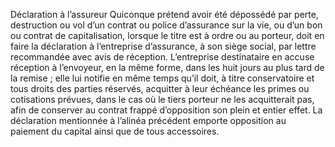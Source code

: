 Déclaration à l’assureur
Quiconque prétend avoir été dépossédé par perte, destruction ou vol d’un contrat ou police d’assurance sur la vie, ou d’un bon ou contrat de capitalisation, lorsque le titre est à ordre ou au porteur, doit en faire la déclaration à l’entreprise d’assurance, à son siège social, par lettre recommandée avec avis de réception. L’entreprise destinataire en accuse réception à l’envoyeur, en la même forme, dans les huit jours au plus tard de la remise ; elle lui notifie en même temps qu’il doit, à titre conservatoire et tous droits des parties réservés, acquitter à leur échéance les primes ou cotisations prévues, dans le cas où le tiers porteur ne les acquitterait pas, afin de conserver au contrat frappé d’opposition son plein et entier effet.
La déclaration mentionnée à l’alinéa précédent emporte opposition au paiement du capital ainsi que de tous accessoires.